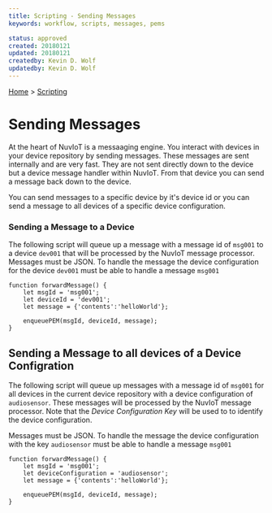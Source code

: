 ```yaml
---
title: Scripting - Sending Messages
keywords: workflow, scripts, messages, pems

status: approved
created: 20180121
updated: 20180121
createdby: Kevin D. Wolf
updatedby: Kevin D. Wolf
---
```

[Home](../Index.md) > [Scripting](Index.md)

# Sending Messages

At the heart of NuvIoT is a messaaging engine.  You interact with devices in your device repository by sending messages. 
These messages are sent internally and are very fast.  They are not sent directly down to the device but a device message handler
within NuvIoT.  From that device you can send a message back down to the device.  

You can send messages to a specific device by it's device id or you can send a message to all devices of a specific device configuration.


### Sending a Message to a Device

The following script will queue up a message with a message id of `msg001` to a device `dev001` that will be processed by the NuvIoT message processor.
Messages must be JSON.  To handle the message the device configuration for the device `dev001` must be able to handle a message `msg001` 

```
function forwardMessage() {
    let msgId = 'msg001';
    let deviceId = 'dev001';
    let message = {'contents':'helloWorld'};

    enqueuePEM(msgId, deviceId, message);
}
```

## Sending a Message to all devices of a Device Configration

The following script will queue up messages with a message id of `msg001` for all devices in the current device repository with a 
device configuration of `audiosensor`.  These messages will be processed by the NuvIoT message processor.  Note that the *Device Configuration Key*
will be used to to identify the device configuration.

Messages must be JSON.  To handle the message the device configuration with the key `audiosensor` must be able to handle a message `msg001` 

```
function forwardMessage() {
    let msgId = 'msg001';
    let deviceConfiguration = 'audiosensor';
    let message = {'contents':'helloWorld'};

    enqueuePEM(msgId, deviceId, message);
}
```
